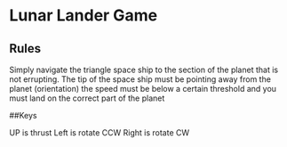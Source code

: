

# Lunar Lander Game


## Rules
Simply navigate the triangle space ship to the 
section of the planet that is not errupting.
The tip of the space ship must be pointing 
away from the planet (orientation) the speed
must be below a certain threshold and you 
must land on the correct part of the planet

##Keys

UP is thrust
Left is rotate CCW
Right is rotate CW
